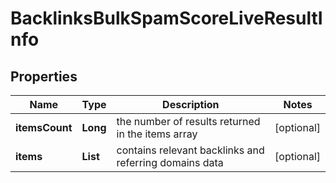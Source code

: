 # BacklinksBulkSpamScoreLiveResultInfo


## Properties

| Name | Type | Description | Notes |
|------------ | ------------- | ------------- | -------------|
**itemsCount** | **Long** | the number of results returned in the items array |[optional]|
**items** | **List<BacklinksBulkSpamScoreLiveItem>** | contains relevant backlinks and referring domains data |[optional]|
